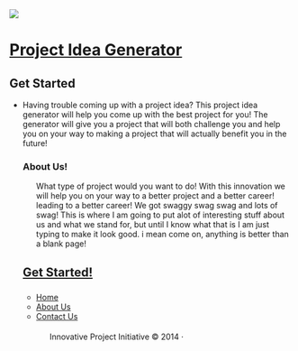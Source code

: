 <!DOCTYPE html>
<html>
	<head>
		<title></title>
	</head>
	<a href="https://artech.k12.mn.us/">
			<img src="https://artech.k12.mn.us/wp-content/uploads/2013/11/Arcadia-logo-bw-Webpage2.jpg"/>
	<body><h1>Project Idea Generator</h1>
		</a>
	<a href="https://artech.k12.mn.us/">		</a>
	</ul>
		<h2>Get Started</h2>
			<ul>
					<li>Having trouble coming up with a project idea? This project idea generator will help you come up with the best project for you! The generator will give you a project that will both challenge you and help you on your way to making a project that will actually benefit  you in the future!</li>
		<h3>About Us!</h3>
		<ol>What type of project would you want to do!
With this innovation we will help you on your way to a better project and a better career!
leading to a better career! We got swaggy swag swag and lots of swag! This is where I am going to put alot of interesting stuff about us and what we stand for, but until I know what that is I am just typing to make it look good. i mean come on, anything is better than a blank page!</ol>
		<ol> </ol>
		<ol> </ol>
		<h2> <a href="https://artech.k12.mn.us/">Get Started!</a> </h2>
		<h3> </h3>
		<ol> </ol>
		<ol> </ol>
		<ul> 
				<li> <a href= "https://artech.k12.mn.us/Home">Home </a> </li>
				<li> <a href= "https://artech.k12.mn.us/Home">About Us </a> </li>
				<li><a href= "https://artech.k12.mn.us/Home">Contact Us </a> </li>
                                <h4> </h4>
                                <il> </il>
                                <ol> </ol>
                                <ol> </ol>
                                <ol>Innovative Project Initiative © 2014 ·  </ol>
 				</ul>
	</body>
</html>
